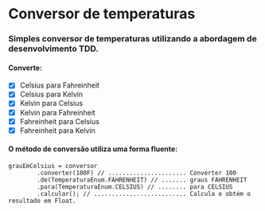 # Conversor de temperaturas
### Simples conversor de temperaturas utilizando a abordagem de desenvolvimento TDD.
#### Converte:
- [x] Celsius para Fahreinheit
- [x] Celsius para Kelvin
- [x] Kelvin para Celsius
- [x] Kelvin para Fahreinheit
- [x] Fahreinheit para Celsius
- [x] Fahreinheit para Kelvin

#### O método de conversão utiliza uma forma fluente:

```
grauEmCelsius = conversor
        .converter(100F) // ...................... Converter 100
        .de(TemperaturaEnum.FAHRENHEIT) // ....... graus FAHRENHEIT
        .para(TemperaturaEnum.CELSIUS) // ........ para CELSIUS
        .calcular(); // .......................... Calcula e obtém o resultado em Float.
```
